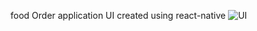food Order application UI created using react-native
![UI](https://user-images.githubusercontent.com/92750112/229236083-d16599ae-b06d-48b6-aa34-cbff9909950f.png)
